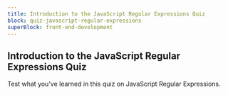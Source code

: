 ```yaml
---
title: Introduction to the JavaScript Regular Expressions Quiz
block: quiz-javascript-regular-expressions
superBlock: front-end-development
---
```


## Introduction to the JavaScript Regular Expressions Quiz

Test what you've learned in this quiz on JavaScript Regular Expressions.

